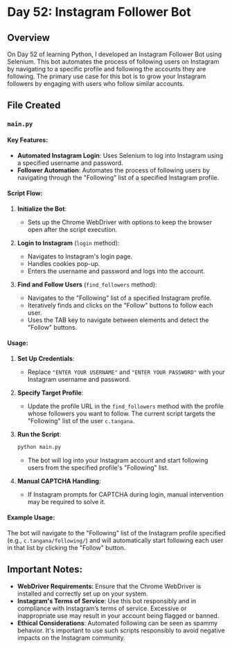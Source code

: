 # Day 52: Instagram Follower Bot

## Overview

On Day 52 of learning Python, I developed an Instagram Follower Bot using Selenium. This bot automates the process of following users on Instagram by navigating to a specific profile and following the accounts they are following. The primary use case for this bot is to grow your Instagram followers by engaging with users who follow similar accounts.

## File Created

### `main.py`

#### Key Features:
- **Automated Instagram Login**: Uses Selenium to log into Instagram using a specified username and password.
- **Follower Automation**: Automates the process of following users by navigating through the "Following" list of a specified Instagram profile.

#### Script Flow:
1. **Initialize the Bot**:
   - Sets up the Chrome WebDriver with options to keep the browser open after the script execution.
   
2. **Login to Instagram** (`login` method):
   - Navigates to Instagram's login page.
   - Handles cookies pop-up.
   - Enters the username and password and logs into the account.

3. **Find and Follow Users** (`find_followers` method):
   - Navigates to the "Following" list of a specified Instagram profile.
   - Iteratively finds and clicks on the "Follow" buttons to follow each user.
   - Uses the TAB key to navigate between elements and detect the "Follow" buttons.

#### Usage:
1. **Set Up Credentials**:
   - Replace `"ENTER YOUR USERNAME"` and `"ENTER YOUR PASSWORD"` with your Instagram username and password.

2. **Specify Target Profile**:
   - Update the profile URL in the `find_followers` method with the profile whose followers you want to follow. The current script targets the "Following" list of the user `c.tangana`.

3. **Run the Script**:
   ```bash
   python main.py
   ```
   - The bot will log into your Instagram account and start following users from the specified profile's "Following" list.

4. **Manual CAPTCHA Handling**:
   - If Instagram prompts for CAPTCHA during login, manual intervention may be required to solve it.

#### Example Usage:
The bot will navigate to the "Following" list of the Instagram profile specified (e.g., `c.tangana/following/`) and will automatically start following each user in that list by clicking the "Follow" button.

## Important Notes:
- **WebDriver Requirements**: Ensure that the Chrome WebDriver is installed and correctly set up on your system.
- **Instagram's Terms of Service**: Use this bot responsibly and in compliance with Instagram’s terms of service. Excessive or inappropriate use may result in your account being flagged or banned.
- **Ethical Considerations**: Automated following can be seen as spammy behavior. It's important to use such scripts responsibly to avoid negative impacts on the Instagram community.
